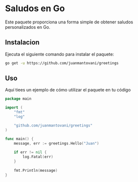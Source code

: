 # Saludos en Go
Este paquete proporciona una forma simple de obtener saludos personalizados en Go.

## Instalacion
Ejecuta el siguiente comando para instalar el paquete:
```bash
go get -u https://github.com/juanmantovani/greetings
```

## Uso
Aquí tiees un ejemplo de cómo utilizar el paquete en tu código

```go
package main

import (
	"fmt"
	"log"

	"github.com/juanmantovani/greetings"
)

func main() {
    message, err := greetings.Hello("Juan")
	
    if err != nil {
		log.Fatal(err)
	}
	
    fmt.Println(message)
}

```
